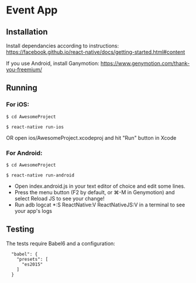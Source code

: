 # Event App

## Installation

Install dependancies according to instructions: https://facebook.github.io/react-native/docs/getting-started.html#content

If you use Android, install Ganymotion: https://www.genymotion.com/thank-you-freemium/

## Running

### For iOS:

    $ cd AwesomeProject

    $ react-native run-ios
    
OR open ios/AwesomeProject.xcodeproj and hit "Run" button in Xcode    

### For Android:

    $ cd AwesomeProject
    
    $ react-native run-android
    
- Open index.android.js in your text editor of choice and edit some lines.
- Press the menu button (F2 by default, or ⌘-M in Genymotion) and select Reload JS to see your change!
- Run adb logcat *:S ReactNative:V ReactNativeJS:V in a terminal to see your app's logs


## Testing

The tests require Babel6 and a configuration:

```
  "babel": {
    "presets": [
      "es2015"
    ]
  }
```